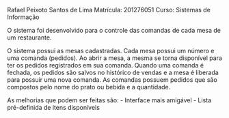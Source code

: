 Rafael Peixoto Santos de Lima
Matrícula: 201276051
Curso: Sistemas de Informação

O sistema foi desenvolvido para o controle das comandas de cada mesa de um restaurante.

O sistema possui as mesas cadastradas. Cada mesa possui um número e uma comanda (pedidos). Ao abrir a mesa, a mesma se torna disponível para ter os pedidos registrados em sua comanda.
Quando uma comanda é fechada, os pedidos são salvos no histórico de vendas e a mesa é liberada para possuir uma nova comanda.
As comandas possuem pedidos que são compostos pelo nome do prato ou bebida e a quantidade.

As melhorias que podem ser feitas são:
    - Interface mais amigável
    - Lista pré-definida de itens disponíveis
